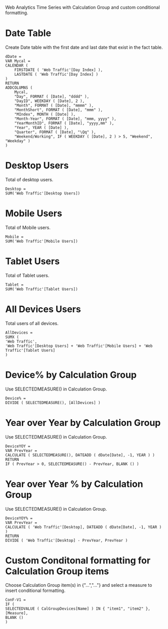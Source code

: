 Web Analytics Time Series with Calculation Group and custom conditional formatting.


# Date Table
Create Date table with the first date and last date that exist in the fact table.

    dDate =
    VAR Mycal =
    CALENDAR (
        FIRSTDATE ( 'Web Traffic'[Day Index] ),
        LASTDATE ( 'Web Traffic'[Day Index] )
    )
    RETURN
    ADDCOLUMNS (
        Mycal,
        "Day", FORMAT ( [Date], "dddd" ),
        "DayID", WEEKDAY ( [Date], 2 ),
        "Month", FORMAT ( [Date], "mmmm" ),
        "MonthShort", FORMAT ( [Date], "mmm" ),
        "MIndex", MONTH ( [Date] ),
        "Month-Year", FORMAT ( [Date], "mmm, yyyy" ),
        "YearMonthID", FORMAT ( [Date], "yyyy,mm" ),
        "Year", YEAR ( [Date] ),
        "Quarter", FORMAT ( [Date], "\Qq" ),
        "Weekend/Working", IF ( WEEKDAY ( [Date], 2 ) > 5, "Weekend", "Weekday" )
    )
    
# Desktop Users

Total of desktop users.

    Desktop = 
    SUM('Web Traffic'[Desktop Users])
    
# Mobile Users

Total of Mobile users.

    Mobile = 
    SUM('Web Traffic'[Mobile Users])

# Tablet Users

Total of Tablet users.

    Tablet = 
    SUM('Web Traffic'[Tablet Users])
    
# All Devices Users

Total users of all devices.

    AllDevices =
    SUMX (
    'Web Traffic',
    'Web Traffic'[Desktop Users] + 'Web Traffic'[Mobile Users] + 'Web Traffic'[Tablet Users]
    )
# Device% by Calculation Group

Use SELECTEDMEASURE() in Calculation Group.

    Device% =
    DIVIDE ( SELECTEDMEASURE(), [AllDevices] )

# Year over Year by Calculation Group

Use SELECTEDMEASURE() in Calculation Group.

    DeviceYOY =
    VAR PrevYear =
    CALCULATE ( SELECTEDMEASURE(), DATEADD ( dDate[Date], -1, YEAR ) )
    RETURN
    IF ( PrevYear > 0, SELECTEDMEASURE() - PrevYear, BLANK () )

# Year over Year % by Calculation Group

Use SELECTEDMEASURE() in Calculation Group.

    DeviceYOY% =
    VAR PrevYear =
    CALCULATE ( 'Web Traffic'[Desktop], DATEADD ( dDate[Date], -1, YEAR ) )
    RETURN
    DIVIDE ( 'Web Traffic'[Desktop] - PrevYear, PrevYear )

# Custom Conditonal formatting for Calculation Group items

Choose Calculation Group item(s) in {"...","..."} and select a measure to insert conditional formatting.

    ConF-V1 =
    IF (
    SELECTEDVALUE ( CalGroupDevices[Name] ) IN { "item1", "item2" },
    [Measure],
    BLANK ()
    )    
    
    
    


